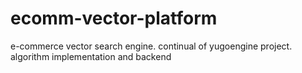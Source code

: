 # ecomm-vector-platform
e-commerce vector search engine. continual of yugoengine project. algorithm implementation and backend
